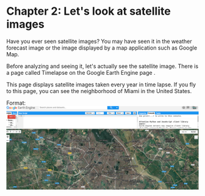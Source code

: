 # Chapter 2: Let's look at satellite images
Have you ever seen satellite images? You may have seen it in the weather forecast image or the image displayed by a map application such as Google Map.

Before analyzing and seeing it, let's actually see the satellite image. There is a page called Timelapse on the Google Earth Engine page .

This page displays satellite images taken every year in time lapse. If you fly to this page, you can see the neighborhood of Miami in the United States.

Format: ![Figure 1](https://github.com/faalkao/GEE/blob/master/chapter_2_Satellite_image/pictures/c21.png)

